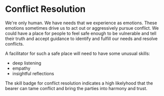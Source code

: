 # Conflict Resolution
We're only human. We have needs that we experience as emotions. These emotions sometimes drive us to act out or aggressively pursue conflict. We could have a place for people to feel safe enough to be vulnerable and tell their truth and accept guidance to identify and fulfill our needs and resolve conflicts.

A facilitator for such a safe place will need to have some unusual skills:

- deep listening
- empathy
- insightful reflections

The skill badge for conflict resolution indicates a high likelyhood that the bearer can tame conflict and bring the parties into harmony and trust.